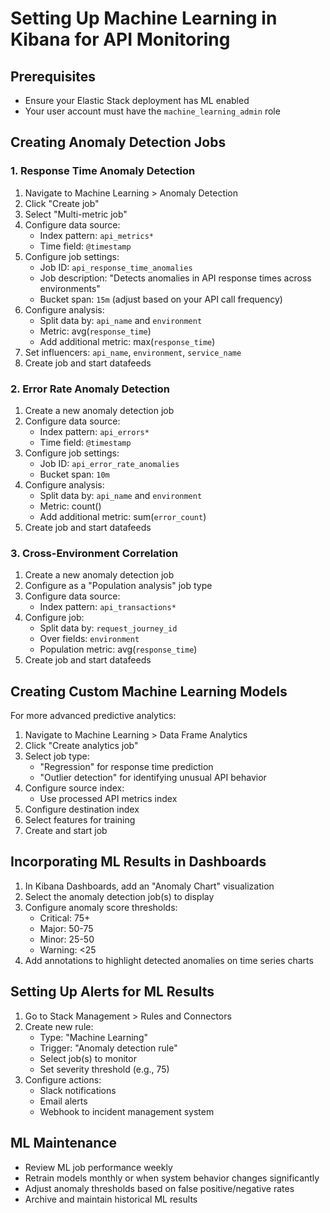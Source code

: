 # Setting Up Machine Learning in Kibana for API Monitoring

## Prerequisites

- Ensure your Elastic Stack deployment has ML enabled
- Your user account must have the `machine_learning_admin` role

## Creating Anomaly Detection Jobs

### 1. Response Time Anomaly Detection

1. Navigate to Machine Learning > Anomaly Detection
2. Click "Create job"
3. Select "Multi-metric job"
4. Configure data source:
   - Index pattern: `api_metrics*`
   - Time field: `@timestamp`
5. Configure job settings:
   - Job ID: `api_response_time_anomalies`
   - Job description: "Detects anomalies in API response times across environments"
   - Bucket span: `15m` (adjust based on your API call frequency)
6. Configure analysis:
   - Split data by: `api_name` and `environment`
   - Metric: avg(`response_time`)
   - Add additional metric: max(`response_time`)
7. Set influencers: `api_name`, `environment`, `service_name`
8. Create job and start datafeeds

### 2. Error Rate Anomaly Detection

1. Create a new anomaly detection job
2. Configure data source:
   - Index pattern: `api_errors*`
   - Time field: `@timestamp`
3. Configure job settings:
   - Job ID: `api_error_rate_anomalies`
   - Bucket span: `10m`
4. Configure analysis:
   - Split data by: `api_name` and `environment`
   - Metric: count()
   - Add additional metric: sum(`error_count`)
5. Create job and start datafeeds

### 3. Cross-Environment Correlation

1. Create a new anomaly detection job
2. Configure as a "Population analysis" job type
3. Configure data source:
   - Index pattern: `api_transactions*`
4. Configure job:
   - Split data by: `request_journey_id`
   - Over fields: `environment`
   - Population metric: avg(`response_time`)
5. Create job and start datafeeds

## Creating Custom Machine Learning Models

For more advanced predictive analytics:

1. Navigate to Machine Learning > Data Frame Analytics
2. Click "Create analytics job"
3. Select job type:
   - "Regression" for response time prediction
   - "Outlier detection" for identifying unusual API behavior
4. Configure source index:
   - Use processed API metrics index
5. Configure destination index
6. Select features for training
7. Create and start job

## Incorporating ML Results in Dashboards

1. In Kibana Dashboards, add an "Anomaly Chart" visualization
2. Select the anomaly detection job(s) to display
3. Configure anomaly score thresholds:
   - Critical: 75+
   - Major: 50-75
   - Minor: 25-50
   - Warning: <25
4. Add annotations to highlight detected anomalies on time series charts

## Setting Up Alerts for ML Results

1. Go to Stack Management > Rules and Connectors
2. Create new rule:
   - Type: "Machine Learning"
   - Trigger: "Anomaly detection rule"
   - Select job(s) to monitor
   - Set severity threshold (e.g., 75)
3. Configure actions:
   - Slack notifications
   - Email alerts
   - Webhook to incident management system

## ML Maintenance

- Review ML job performance weekly
- Retrain models monthly or when system behavior changes significantly
- Adjust anomaly thresholds based on false positive/negative rates
- Archive and maintain historical ML results 